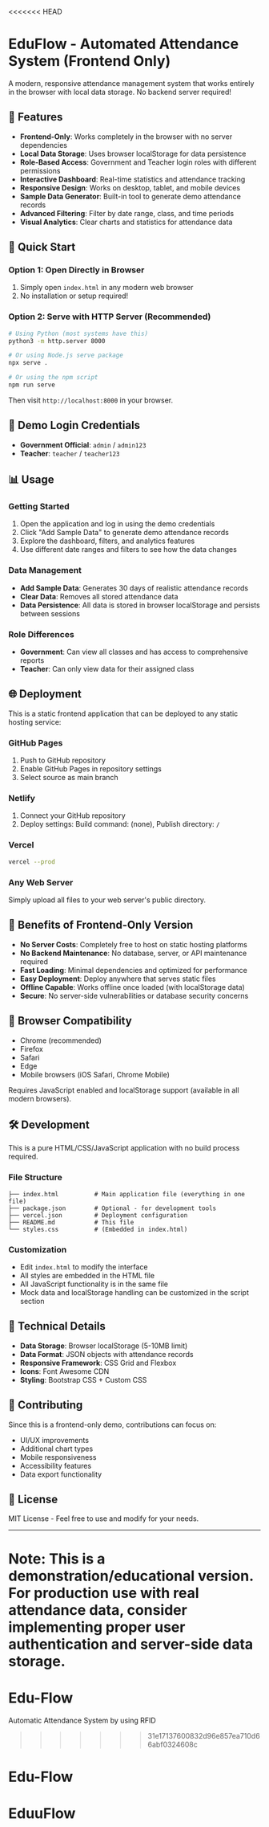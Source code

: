 <<<<<<< HEAD
# EduFlow - Automated Attendance System (Frontend Only)

A modern, responsive attendance management system that works entirely in the browser with local data storage. No backend server required!

## 🌟 Features

- **Frontend-Only**: Works completely in the browser with no server dependencies
- **Local Data Storage**: Uses browser localStorage for data persistence
- **Role-Based Access**: Government and Teacher login roles with different permissions
- **Interactive Dashboard**: Real-time statistics and attendance tracking
- **Responsive Design**: Works on desktop, tablet, and mobile devices
- **Sample Data Generator**: Built-in tool to generate demo attendance records
- **Advanced Filtering**: Filter by date range, class, and time periods
- **Visual Analytics**: Clear charts and statistics for attendance data

## 🚀 Quick Start

### Option 1: Open Directly in Browser
1. Simply open `index.html` in any modern web browser
2. No installation or setup required!

### Option 2: Serve with HTTP Server (Recommended)
```bash
# Using Python (most systems have this)
python3 -m http.server 8000

# Or using Node.js serve package
npx serve .

# Or using the npm script
npm run serve
```

Then visit `http://localhost:8000` in your browser.

## 🔐 Demo Login Credentials

- **Government Official**: `admin` / `admin123`
- **Teacher**: `teacher` / `teacher123`

## 📊 Usage

### Getting Started
1. Open the application and log in using the demo credentials
2. Click "Add Sample Data" to generate demo attendance records
3. Explore the dashboard, filters, and analytics features
4. Use different date ranges and filters to see how the data changes

### Data Management
- **Add Sample Data**: Generates 30 days of realistic attendance records
- **Clear Data**: Removes all stored attendance data
- **Data Persistence**: All data is stored in browser localStorage and persists between sessions

### Role Differences
- **Government**: Can view all classes and has access to comprehensive reports
- **Teacher**: Can only view data for their assigned class

## 🌐 Deployment

This is a static frontend application that can be deployed to any static hosting service:

### GitHub Pages
1. Push to GitHub repository
2. Enable GitHub Pages in repository settings
3. Select source as main branch

### Netlify
1. Connect your GitHub repository
2. Deploy settings: Build command: (none), Publish directory: `/`

### Vercel
```bash
vercel --prod
```

### Any Web Server
Simply upload all files to your web server's public directory.

## 🎯 Benefits of Frontend-Only Version

- **No Server Costs**: Completely free to host on static hosting platforms
- **No Backend Maintenance**: No database, server, or API maintenance required  
- **Fast Loading**: Minimal dependencies and optimized for performance
- **Easy Deployment**: Deploy anywhere that serves static files
- **Offline Capable**: Works offline once loaded (with localStorage data)
- **Secure**: No server-side vulnerabilities or database security concerns

## 📱 Browser Compatibility

- Chrome (recommended)
- Firefox
- Safari
- Edge
- Mobile browsers (iOS Safari, Chrome Mobile)

Requires JavaScript enabled and localStorage support (available in all modern browsers).

## 🛠️ Development

This is a pure HTML/CSS/JavaScript application with no build process required.

### File Structure
```
├── index.html          # Main application file (everything in one file)
├── package.json        # Optional - for development tools
├── vercel.json         # Deployment configuration
├── README.md           # This file
└── styles.css          # (Embedded in index.html)
```

### Customization
- Edit `index.html` to modify the interface
- All styles are embedded in the HTML file
- All JavaScript functionality is in the same file
- Mock data and localStorage handling can be customized in the script section

## 🔧 Technical Details

- **Data Storage**: Browser localStorage (5-10MB limit)
- **Data Format**: JSON objects with attendance records
- **Responsive Framework**: CSS Grid and Flexbox
- **Icons**: Font Awesome CDN
- **Styling**: Bootstrap CSS + Custom CSS

## 🤝 Contributing

Since this is a frontend-only demo, contributions can focus on:
- UI/UX improvements
- Additional chart types
- Mobile responsiveness
- Accessibility features
- Data export functionality

## 📄 License

MIT License - Feel free to use and modify for your needs.

---

**Note**: This is a demonstration/educational version. For production use with real attendance data, consider implementing proper user authentication and server-side data storage.
=======
# Edu-Flow
Automatic Attendance System by using RFID
>>>>>>> 31e17137600832d96e857ea710d66abf0324608c
# Edu-Flow
# EduuFlow
